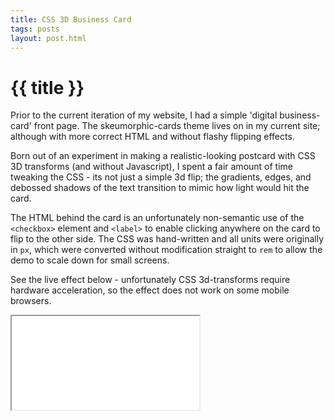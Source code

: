 ```yaml
---
title: CSS 3D Business Card
tags: posts
layout: post.html
---
```

# {{ title }}

Prior to the current iteration of my website, I had a simple 'digital business-card'
front page. The skeumorphic-cards theme lives on in my current site; although with
more correct HTML and without flashy flipping effects.

Born out of an experiment in making a realistic-looking postcard with CSS 3D
transforms (and without Javascript), I spent a fair amount of time tweaking the CSS -
its not just a simple 3d flip; the gradients, edges, and debossed shadows of the text
transition to mimic how light would hit the card.

The HTML behind the card is an unfortunately non-semantic use of the `<checkbox>`
element and `<label>` to enable clicking anywhere on the card to flip to the other side.
The CSS was hand-written and all units were originally in `px`, which were converted
without modification straight to `rem` to allow the demo to scale down for small
screens.

See the live effect below - unfortunately CSS 3d-transforms require hardware
acceleration, so the effect does not work on some mobile browsers.

<iframe src="/demos/business-card/index.html"></iframe>